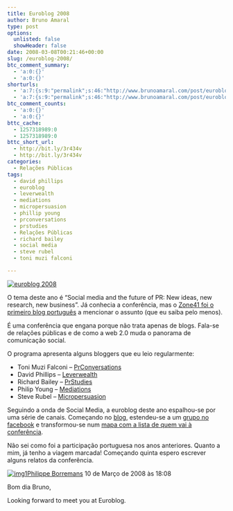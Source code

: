 ```yaml
---
title: Euroblog 2008
author: Bruno Amaral
type: post
options:
  unlisted: false
  showHeader: false
date: 2008-03-08T00:21:46+00:00
slug: /euroblog-2008/
btc_comment_summary:
  - 'a:0:{}'
  - 'a:0:{}'
shorturls:
  - 'a:7:{s:9:"permalink";s:46:"http://www.brunoamaral.com/post/euroblog-2008/";s:7:"tinyurl";s:25:"http://tinyurl.com/cmmmhv";s:4:"isgd";s:17:"http://is.gd/pHXT";s:5:"bitly";s:19:"http://bit.ly/ojD4L";s:5:"snipr";s:22:"http://snipr.com/evgdo";s:5:"snurl";s:22:"http://snurl.com/evgdo";s:7:"snipurl";s:24:"http://snipurl.com/evgdo";}'
  - 'a:7:{s:9:"permalink";s:46:"http://www.brunoamaral.com/post/euroblog-2008/";s:7:"tinyurl";s:25:"http://tinyurl.com/cmmmhv";s:4:"isgd";s:17:"http://is.gd/pHXT";s:5:"bitly";s:19:"http://bit.ly/ojD4L";s:5:"snipr";s:22:"http://snipr.com/evgdo";s:5:"snurl";s:22:"http://snurl.com/evgdo";s:7:"snipurl";s:24:"http://snipurl.com/evgdo";}'
btc_comment_counts:
  - 'a:0:{}'
  - 'a:0:{}'
bttc_cache:
  - 1257318989:0
  - 1257318989:0
bttc_short_url:
  - http://bit.ly/3r434v
  - http://bit.ly/3r434v
categories:
  - Relações Públicas
tags:
  - david phillips
  - euroblog
  - leverwealth
  - mediations
  - micropersuasion
  - phillip young
  - prconversations
  - prstudies
  - Relações Públicas
  - richard bailey
  - social media
  - steve rubel
  - toni muzi falconi

---
```

[<img src="/wp-content/uploads/euroblog2008_logo.png" class="left" alt="euroblog 2008" />][1]

O tema deste ano é &#8220;Social media and the future of PR: New ideas, new research, new business&#8221;. Já conhecia a conferência, mas o [Zone41 foi o primeiro blog português][2] a mencionar o assunto (que eu saiba pelo menos).

É uma conferência que engana porque não trata apenas de blogs. Fala-se de relações públicas e de como a web 2.0 muda o panorama de comunicação social.

O programa apresenta alguns bloggers que eu leio regularmente:

  * Toni Muzi Falconi &#8211; [PrConversations][3]
  * David Phillips &#8211; [Leverwealth][4]
  * Richard Bailey &#8211; [PrStudies][5]
  * Philip Young &#8211; [Mediations][6]
  * Steve Rubel &#8211; [Micropersuasion][7]

Seguindo a onda de Social Media, a euroblog deste ano espalhou-se por uma série de canais. Começando no [blog][1], estendeu-se a um [grupo no facebook][8] e transformou-se num [mapa com a lista de quem vai à conferência][9].

Não sei como foi a participação portuguesa nos anos anteriores. Quanto a mim, já tenho a viagem marcada! Começando quinta espero escrever alguns relatos da conferência.

[![img](index.pt.assets/55a7e72ed3329c15e18eef831abe0a88.png)](http://www.blacklineblog.com/)[1](/pt/post/euroblog-2008/#comment-8556)[Philippe Borremans](http://www.blacklineblog.com/) 10 de Março de 2008 às 18:08

Bom dia Bruno,

Looking forward to meet you at Euroblog.



[1]: http://www.euroblog2008.org
[2]: http://zone41.info/2007/12/10/euroblog2008/
[3]: http://www.prconversations.com/
[4]: http://leverwealth.blogspot.com/
[5]: http://prstudies.typepad.com/
[6]: http://publicsphere.typepad.com/
[7]: http://www.micropersuasion.com/
[8]: http://www.facebook.com/group.php?gid=6572113846
[9]: http://maps.google.com/maps/ms?hl=en&ie=UTF8&msa=0&msid=110622889609986581093.0004457e3dc00bae8264e